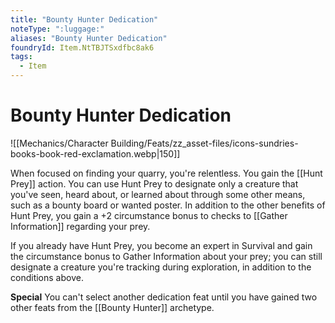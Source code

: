 ```yaml
---
title: "Bounty Hunter Dedication"
noteType: ":luggage:"
aliases: "Bounty Hunter Dedication"
foundryId: Item.NtTBJTSxdfbc8ak6
tags:
  - Item
---
```


# Bounty Hunter Dedication
![[Mechanics/Character Building/Feats/zz_asset-files/icons-sundries-books-book-red-exclamation.webp|150]]

When focused on finding your quarry, you're relentless. You gain the [[Hunt Prey]] action. You can use Hunt Prey to designate only a creature that you've seen, heard about, or learned about through some other means, such as a bounty board or wanted poster. In addition to the other benefits of Hunt Prey, you gain a +2 circumstance bonus to checks to [[Gather Information]] regarding your prey.

If you already have Hunt Prey, you become an expert in Survival and gain the circumstance bonus to Gather Information about your prey; you can still designate a creature you're tracking during exploration, in addition to the conditions above.

**Special** You can't select another dedication feat until you have gained two other feats from the [[Bounty Hunter]] archetype.

